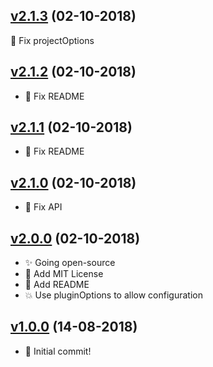 ## [v2.1.3](https://github.com/assurance-maladie-digital/vue-cli-plugin-proxy/compare/v2.1.2...v2.1.3) (02-10-2018)

🐛 Fix projectOptions

## [v2.1.2](https://github.com/assurance-maladie-digital/vue-cli-plugin-proxy/compare/v2.1.1...v2.1.2) (02-10-2018)

* 🐛 Fix README

## [v2.1.1](https://github.com/assurance-maladie-digital/vue-cli-plugin-proxy/compare/v2.1.0...v2.1.1) (02-10-2018)

* 🐛 Fix README

## [v2.1.0](https://github.com/assurance-maladie-digital/vue-cli-plugin-proxy/compare/v2.0.0...v2.1.0) (02-10-2018)

* 🐛 Fix API

## [v2.0.0](https://github.com/assurance-maladie-digital/vue-cli-plugin-proxy/compare/v1.0.0...v2.0.0) (02-10-2018)

* ✨ Going open-source
* 📄 Add MIT License
* 📝 Add README
* 💥 Use pluginOptions to allow configuration


## [v1.0.0](https://github.com/assurance-maladie-digital/vue-cli-plugin-proxy/compare/v0.0.0...v1.0.0) (14-08-2018)

* 🎉 Initial commit!
